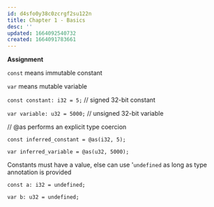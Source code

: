 ```yaml
---
id: d4sfo0y38c0zcrgf2su122n
title: Chapter 1 - Basics
desc: ''
updated: 1664092540732
created: 1664091783661
---
```

**Assignment**

`const` means immutable constant

`var` means mutable variable

`const constant: i32 = 5;` // signed 32-bit constant

`var variable: u32 = 5000;` // unsigned 32-bit variable

// @as performs an explicit type coercion

`const inferred_constant = @as(i32, 5);`

`var inferred_variable = @as(u32, 5000);`

Constants must have a value, else can use '`undefined` as long as type annotation is provided

`const a: i32 = undefined;`

`var b: u32 = undefined;`


